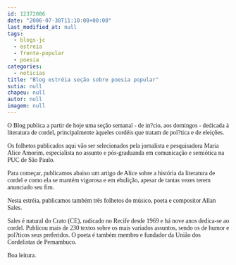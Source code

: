 ```yaml
---
id: 12372086
date: "2006-07-30T11:10:00+00:00"
last_modified_at: null
tags:
  - blogs-jc
  - estreia
  - frente-popular
  - poesia
categories:
  - noticias
title: "Blog estréia seção sobre poesia popular"
sutia: null
chapeu: null
autor: null
imagem: null
---
```

<p><P><FONT face=Verdana>O Blog publica a partir de hoje uma seção semanal - de in?cio, aos domingos - dedicada à literatura de cordel, principalmente àqueles cordéis que tratam de pol?tica e de eleições. </FONT></P></p>
<p><P><FONT face=Verdana>Os folhetos publicados aqui vão ser selecionados pela jornalista e pesquisadora Maria Alice Amorim, especialista no assunto e pós-graduanda em comunicação e semiótica na PUC de São Paulo.</FONT></P></p>
<p><P><FONT face=Verdana>Para começar, publicamos abaixo um artigo de Alice sobre a história da literatura de cordel e como ela se mantém vigorosa e em ebulição, apesar de tantas vezes terem anunciado seu fim.</FONT></P></p>
<p><P><FONT face=Verdana>Nesta estréia, publicamos também três folhetos do músico, poeta e compositor Allan Sales. </FONT></P></p>
<p><P><FONT face=Verdana>Sales é natural do Crato (CE), radicado no Recife desde 1969 e há nove anos dedica-se ao cordel. Publicou mais de 230 textos sobre os mais variados assuntos, sendo os de humor e pol?ticos seus preferidos. O poeta é também membro e fundador da União dos Cordelistas de Pernambuco.</FONT></P></p>
<p><P><FONT face=Verdana>Boa leitura.</FONT></P> </p>
